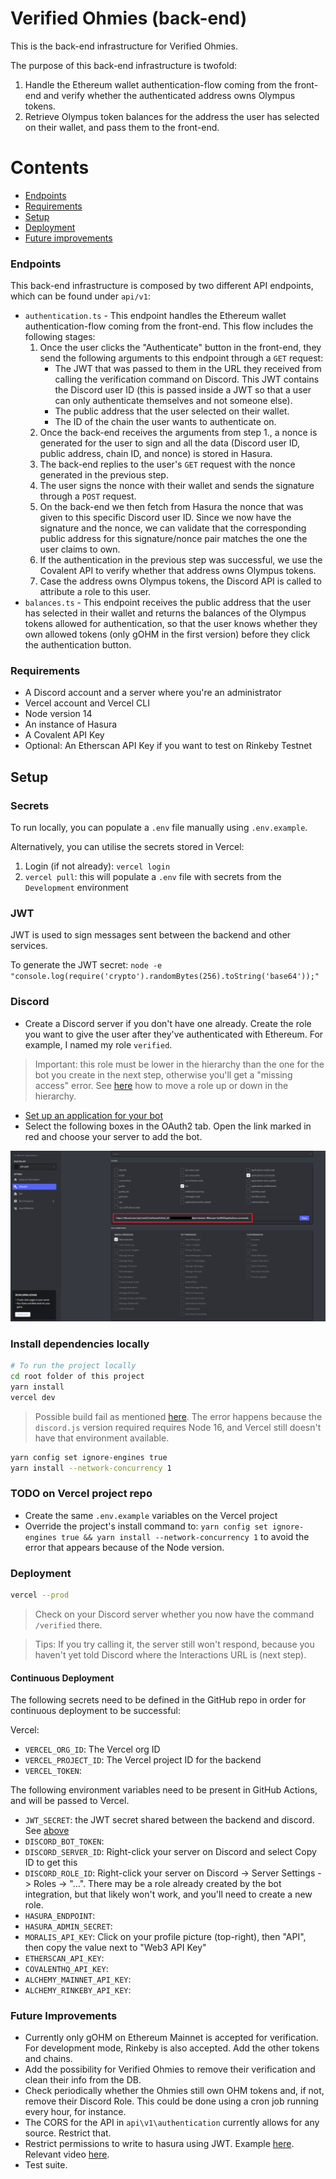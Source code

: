 # Verified Ohmies (back-end)

This is the back-end infrastructure for Verified Ohmies.

The purpose of this back-end infrastructure is twofold:

1. Handle the Ethereum wallet authentication-flow coming from the front-end and verify whether the authenticated address owns Olympus tokens.
2. Retrieve Olympus token balances for the address the user has selected on their wallet, and pass them to the front-end.

# Contents

- [Endpoints](#endpoints)
- [Requirements](#requirements)
- [Setup](#setup)
- [Deployment](#deployment)
- [Future improvements](#future-improvements)

### Endpoints

This back-end infrastructure is composed by two different API endpoints, which can be found under `api/v1`:

- `authentication.ts` - This endpoint handles the Ethereum wallet authentication-flow coming from the front-end. This flow includes the following stages:
  1. Once the user clicks the "Authenticate" button in the front-end, they send the following arguments to this endpoint through a `GET` request:
     - The JWT that was passed to them in the URL they received from calling the verification command on Discord. This JWT contains the Discord user ID (this is passed inside a JWT so that a user can only authenticate themselves and not someone else).
     - The public address that the user selected on their wallet.
     - The ID of the chain the user wants to authenticate on.
  2. Once the back-end receives the arguments from step 1., a nonce is generated for the user to sign and all the data (Discord user ID, public address, chain ID, and nonce) is stored in Hasura.
  3. The back-end replies to the user's `GET` request with the nonce generated in the previous step.
  4. The user signs the nonce with their wallet and sends the signature through a `POST` request.
  5. On the back-end we then fetch from Hasura the nonce that was given to this specific Discord user ID. Since we now have the signature and the nonce, we can validate that the corresponding public address for this signature/nonce pair matches the one the user claims to own.
  6. If the authentication in the previous step was successful, we use the Covalent API to verify whether that address owns Olympus tokens.
  7. Case the address owns Olympus tokens, the Discord API is called to attribute a role to this user.
- `balances.ts` - This endpoint receives the public address that the user has selected in their wallet and returns the balances of the Olympus tokens allowed for authentication, so that the user knows whether they own allowed tokens (only gOHM in the first version) before they click the authentication button.

### Requirements

- A Discord account and a server where you're an administrator
- Vercel account and Vercel CLI
- Node version 14
- An instance of Hasura
- A Covalent API Key
- Optional: An Etherscan API Key if you want to test on Rinkeby Testnet

## Setup

### Secrets

To run locally, you can populate a `.env` file manually using `.env.example`.

Alternatively, you can utilise the secrets stored in Vercel:

1. Login (if not already): `vercel login`
2. `vercel pull`: this will populate a `.env` file with secrets from the `Development` environment

### JWT

JWT is used to sign messages sent between the backend and other services.

To generate the JWT secret: `node -e "console.log(require('crypto').randomBytes(256).toString('base64'));"`

### Discord

- Create a Discord server if you don't have one already. Create the role you want to give the user after they've authenticated with Ethereum. For example, I named my role `verified`.

> Important: this role must be lower in the hierarchy than the one for the bot you create in the next step, otherwise you'll get a "missing access" error. See [here](https://support.discord.com/hc/en-us/articles/214836687-Role-Management-101) how to move a role up or down in the hierarchy.

- [Set up an application for your bot](https://discordjs.guide/preparations/setting-up-a-bot-application.html#creating-your-bot)
- Select the following boxes in the OAuth2 tab. Open the link marked in red and choose your server to add the bot.

![Discord OAuth2 Permissions](img/discord-oauth2-permissions.png)

### Install dependencies locally

```sh
# To run the project locally
cd root folder of this project
yarn install
vercel dev
```

> Possible build fail as mentioned [here](https://github.com/Snazzah/slash-create-vercel). The error happens because the `discord.js` version required requires Node 16, and Vercel still doesn't have that environment available.

```sh
yarn config set ignore-engines true
yarn install --network-concurrency 1
```

### TODO on Vercel project repo

- Create the same `.env.example` variables on the Vercel project
- Override the project's install command to: `yarn config set ignore-engines true && yarn install --network-concurrency 1` to avoid the error that appears because of the Node version.

### Deployment

```sh
vercel --prod
```

> Check on your Discord server whether you now have the command `/verified` there.

> Tips: If you try calling it, the server still won't respond, because you haven't yet told Discord where the Interactions URL is (next step).

#### Continuous Deployment

The following secrets need to be defined in the GitHub repo in order for continuous deployment to be successful:

Vercel:

- `VERCEL_ORG_ID`: The Vercel org ID
- `VERCEL_PROJECT_ID`: The Vercel project ID for the backend
- `VERCEL_TOKEN`:

The following environment variables need to be present in GitHub Actions, and will be passed to Vercel.

- `JWT_SECRET`: the JWT secret shared between the backend and discord. See [above](#JWT)
- `DISCORD_BOT_TOKEN`:
- `DISCORD_SERVER_ID`: Right-click your server on Discord and select Copy ID to get this
- `DISCORD_ROLE_ID`: Right-click your server on Discord -> Server Settings -> Roles -> "...". There may be a role already created by the bot integration, but that likely won't work, and you'll need to create a new role.
- `HASURA_ENDPOINT`:
- `HASURA_ADMIN_SECRET`:
- `MORALIS_API_KEY`: Click on your profile picture (top-right), then "API", then copy the value next to "Web3 API Key"
- `ETHERSCAN_API_KEY`:
- `COVALENTHQ_API_KEY`:
- `ALCHEMY_MAINNET_API_KEY`:
- `ALCHEMY_RINKEBY_API_KEY`:

### Future Improvements

- Currently only gOHM on Ethereum Mainnet is accepted for verification. For development mode, Rinkeby is also accepted. Add the other tokens and chains.
- Add the possibility for Verified Ohmies to remove their verification and clean their info from the DB.
- Check periodically whether the Ohmies still own OHM tokens and, if not, remove their Discord Role. This could be done using a cron job running every hour, for instance.
- The CORS for the API in `api\v1\authentication` currently allows for any source. Restrict that.
- Restrict permissions to write to hasura using JWT. Example [here](https://github.com/OlympusDAO/olympus-api/blob/develop/lambda/security/tools/checkJWT.ts). Relevant video [here](https://youtu.be/rkN3RQBi_UI?t=546).
- Test suite.
